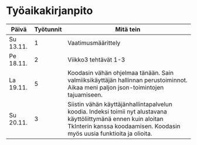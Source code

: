 # Työaikakirjanpito
|Päivä|Työtunnit|Mitä tein|
|---|---|---|
|Su 13.11.|1|Vaatimusmäärittely|
|Pe 18.11.|2|Viikko3 tehtävät 1-3|
|La 19.11.|5|Koodasin vähän ohjelmaa tänään. Sain valmiiksikäyttäjän hallinnan perustoiminnot. Aikaa meni paljon json-toimintojen tajuamiseen.|
|Su 20.11.|3|Siistin vähän käyttäjänhallintapalvelun koodia. Indeksi toimii nyt alustavana käyttöliittymänä ennen kuin aloitan TkInterin kanssa koodaamisen. Koodasin myös uusia funktioita ja olioita.|